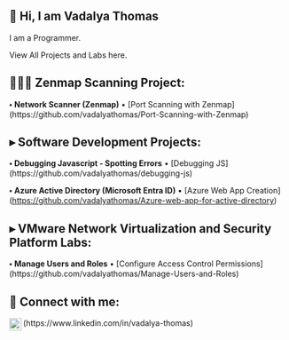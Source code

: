 ##  👋 Hi, I am Vadalya Thomas

I am a Programmer.

View All Projects and Labs here.

<h2> 👩🏾‍💻 Zenmap Scanning Project:</h2>
 ⬩ <b> Network Scanner (Zenmap)</b> • [Port Scanning with Zenmap] (https://github.com/vadalyathomas/Port-Scanning-with-Zenmap)  
 
<h2> ▸ Software Development Projects:</h2>
 ⬩ <b>Debugging Javascript - Spotting Errors</b>󠁯 •󠁏󠁏 [Debugging JS] (https://github.com/vadalyathomas/debugging-js)<br>
 
 ⬩ <b>Azure Active Directory (Microsoft Entra ID)</b> •󠁏󠁏 [Azure Web App Creation] (https://github.com/vadalyathomas/Azure-web-app-for-active-directory)

 <h2> ▸ VMware Network Virtualization and Security Platform Labs:</h2>
 ⬩ <b>Manage Users and Roles</b>󠁯 •󠁏󠁏 [Configure Access Control Permissions] (https://github.com/vadalyathomas/Manage-Users-and-Roles)
 
<h2> 🤳 Connect with me:</h2>
<img align="left" alt="VadalyaThomas | LinkedIn" width="22px" src="https://cdn.jsdelivr.net/npm/simple-icons@v3/icons/linkedin.svg" />
(https://www.linkedin.com/in/vadalya-thomas)
<!--
**vadalyathomas/vadalyathomas** is a ✨ _special_ ✨ repository because its `README.md` (this file) appears on your GitHub profile.

Here are some ideas to get you started:


-->
